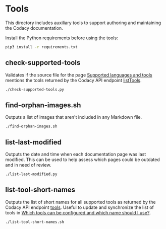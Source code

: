 # Tools

This directory includes auxiliary tools to support authoring and maintaining the Codacy documentation.

Install the Python requirements before using the tools:

```bash
pip3 install -r requirements.txt
```

## check-supported-tools

Validates if the source file for the page [Supported languages and tools](https://docs.codacy.com/getting-started/supported-languages-and-tools/) mentions the tools returned by the Codacy API endpoint [listTools](https://api.codacy.com/api/api-docs#codacy-api-tools).

```bash
./check-supported-tools.py
```

## find-orphan-images.sh

Outputs a list of images that aren't included in any Markdown file.

```bash
./find-orphan-images.sh
```

## list-last-modified

Outputs the date and time when each documentation page was last modified. This can be used to help assess which pages could be outdated and in need of review.

```bash
./list-last-modified.py
```

## list-tool-short-names

Outputs the list of short names for all supported tools as returned by the Codacy API endpoint [tools](https://api.codacy.com/api/v3/tools). Useful to update and synchronize the list of tools in [Which tools can be configured and which name should I use?](https://docs.codacy.com/repositories-configure/codacy-configuration-file/#which-tools-can-be-configured-and-which-name-should-i-use).

```bash
./list-tool-short-names.sh
```
